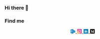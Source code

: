 ### Hi there 👋

### Find me 
<p align="center">
    <a href="matheus.srego@outlook.com">
        <img src="https://github.com/Math09/math09/blob/main/resources/icon_outlook.svg" alt="Outlook" width="3%"; heigth="3%"; style="vertical-align:top; margin:1px"/>
    </a>
    <a href="https://instagram.com/math.srego/">
        <img src="https://github.com/Math09/math09/blob/main/resources/icon_instagram.svg" alt="Instagram" width="3%"; heigth="3%"; style="vertical-align:top; margin:1px"/>
    </a>
    <a href="https://www.linkedin.com/in/matheus-silva-rego/">
        <img src="https://github.com/Math09/math09/blob/main/resources/icon_linkedin.svg" alt="Linkedin" width="3%"; heigth="3%"; style="vertical-align:top; margin:1px"/>
    </a>
    <a href="https://medium.com/@math-srego">
        <img src="https://github.com/Math09/math09/blob/main/resources/icon_medium.svg" alt="Medium" width="3%"; heigth="3%"; style="vertical-align:top; margin:1px"/>
    </a>
</p>

<!--
**Math09/math09** is a ✨ _special_ ✨ repository because its `README.md` (this file) appears on your GitHub profile.

Here are some ideas to get you started:

- 🔭 I’m currently working on ...
- 🌱 I’m currently learning ...
- 👯 I’m looking to collaborate on ...
- 🤔 I’m looking for help with ...
- 💬 Ask me about ...
- 📫 How to reach me: ...
- 😄 Pronouns: ...
- ⚡ Fun fact: ...
-->
